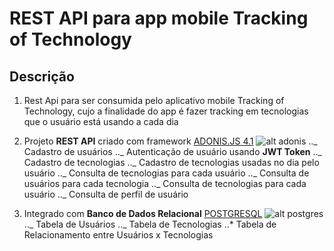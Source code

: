 # REST API para app mobile Tracking of Technology

## Descrição

1. Rest Api para ser consumida pelo aplicativo mobile Tracking of Technology,
   cujo a finalidade do app é fazer tracking em tecnologias que o usuário está usando a cada dia

2. Projeto **REST API** criado com framework [ADONIS.JS 4.1](https://adonisjs.com/)
   ![alt adonis](https://adonisjs.com/images/favicons/favicon-32x32.png "Adonis.js")
   .._ Cadastro de usuários
   .._ Autenticação de usuário usando **JWT Token**
   .._ Cadastro de tecnologias
   .._ Cadastro de tecnologias usadas no dia pelo usuário
   .._ Consulta de tecnologias para cada usuário
   .._ Consulta de usuários para cada tecnologia
   .._ Consulta de tecnologias para cada usuário
   .._ Consulta de perfil de usuário

3. Integrado com **Banco de Dados Relacional** [POSTGRESQL](https://www.postgresql.org/)
   ![alt postgres](https://www.postgresql.org/favicon.ico "PostgresQL")
   .._ Tabela de Usuários
   .._ Tabela de Tecnologias
   ..\* Tabela de Relacionamento entre Usuários x Tecnologias
